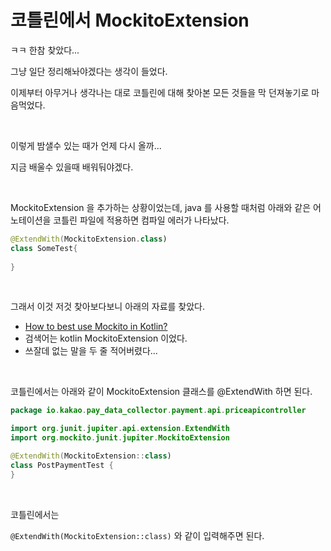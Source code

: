 # 코틀린에서 MockitoExtension

ㅋㅋ 한참 찾았다...<br>

그냥 일단 정리해놔야겠다는 생각이 들었다.<br>

이제부터 아무거나 생각나는 대로 코틀린에 대해 찾아본 모든 것들을 막 던져놓기로 마음먹었다.<br>

<br>

이렇게 밤샐수 있는 때가 언제 다시 올까...<br>

지금 배울수 있을때 배워둬야겠다.<br>

<br>

MockitoExtension 을 추가하는 상황이었는데, java 를 사용할 때처럼 아래와 같은 어노테이션을 코틀린 파일에 적용하면 컴파일 에러가 나타났다.

```kotlin
@ExtendWith(MockitoExtension.class)
class SomeTest{
    
}
```

<br>

그래서 이것 저것 찾아보다보니 아래의 자료를 찾았다.

- [How to best use Mockito in Kotlin?](https://discuss.kotlinlang.org/t/how-to-best-use-mockito-in-kotlin/24675)
- 검색어는 kotlin MockitoExtension 이었다.
- 쓰잘데 없는 말을 두 줄 적어버렸다...

<br>

코틀린에서는 아래와 같이 MockitoExtension 클래스를 @ExtendWith 하면 된다.

```kotlin
package io.kakao.pay_data_collector.payment.api.priceapicontroller

import org.junit.jupiter.api.extension.ExtendWith
import org.mockito.junit.jupiter.MockitoExtension

@ExtendWith(MockitoExtension::class)
class PostPaymentTest {
}
```

<br>

코틀린에서는 

`@ExtendWith(MockitoExtension::class)` 와 같이 입력해주면 된다.<br>

<br>